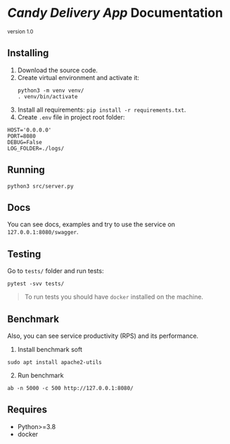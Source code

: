 # _Candy Delivery App_ Documentation
<small> version 1.0 </small>

## Installing
1. Download the source code.
2. Create virtual environment and activate it:
   ```shell
   python3 -m venv venv/
   . venv/bin/activate
   ```
3. Install all requirements: `pip install -r requirements.txt`.
4. Create `.env` file in project root folder:
```editorconfig
HOST='0.0.0.0'
PORT=8080
DEBUG=False
LOG_FOLDER=./logs/
```


## Running
```shell
python3 src/server.py
```


## Docs
You can see docs, examples and try to use the service on `127.0.0.1:8080/swagger`.


## Testing
Go to `tests/` folder and run tests:
```shell
pytest -svv tests/
```

> To run tests you should have `docker` installed on the machine.


## Benchmark
Also, you can see service productivity (RPS) and its performance.

1. Install benchmark soft
```shell
sudo apt install apache2-utils
```
2. Run benchmark
```shell
ab -n 5000 -c 500 http://127.0.0.1:8080/
```


## Requires
* Python>=3.8
* docker